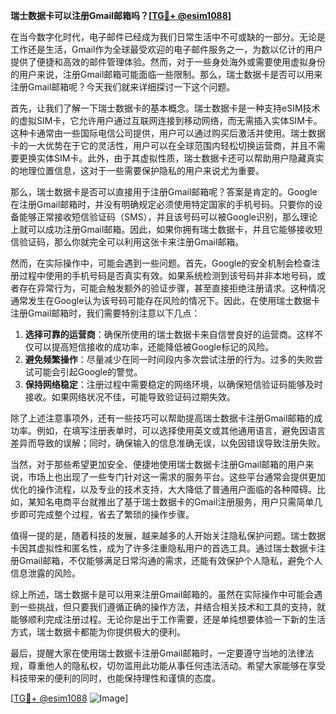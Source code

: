 **瑞士数据卡可以注册Gmail邮箱吗？[[TG💪+ @esim1088](https://t.me/s/esim1088)]**

在当今数字化时代，电子邮件已经成为我们日常生活中不可或缺的一部分。无论是工作还是生活，Gmail作为全球最受欢迎的电子邮件服务之一，为数以亿计的用户提供了便捷和高效的邮件管理体验。然而，对于一些身处海外或需要使用虚拟身份的用户来说，注册Gmail邮箱可能面临一些限制。那么，瑞士数据卡是否可以用来注册Gmail邮箱呢？今天我们就来详细探讨一下这个问题。

首先，让我们了解一下瑞士数据卡的基本概念。瑞士数据卡是一种支持eSIM技术的虚拟SIM卡，它允许用户通过互联网连接到移动网络，而无需插入实体SIM卡。这种卡通常由一些国际电信公司提供，用户可以通过购买后激活并使用。瑞士数据卡的一大优势在于它的灵活性，用户可以在全球范围内轻松切换运营商，并且不需要更换实体SIM卡。此外，由于其虚拟性质，瑞士数据卡还可以帮助用户隐藏真实的地理位置信息，这对于一些需要保护隐私的用户来说尤为重要。

那么，瑞士数据卡是否可以直接用于注册Gmail邮箱呢？答案是肯定的。Google在注册Gmail邮箱时，并没有明确规定必须使用特定国家的手机号码。只要你的设备能够正常接收短信验证码（SMS），并且该号码可以被Google识别，那么理论上就可以成功注册Gmail邮箱。因此，如果你拥有瑞士数据卡，并且它能够接收短信验证码，那么你就完全可以利用这张卡来注册Gmail邮箱。

然而，在实际操作中，可能会遇到一些问题。首先，Google的安全机制会检查注册过程中使用的手机号码是否真实有效。如果系统检测到该号码并非本地号码，或者存在异常行为，可能会触发额外的验证步骤，甚至直接拒绝注册请求。这种情况通常发生在Google认为该号码可能存在风险的情况下。因此，在使用瑞士数据卡注册Gmail邮箱时，我们需要特别注意以下几点：

1. **选择可靠的运营商**：确保所使用的瑞士数据卡来自信誉良好的运营商。这样不仅可以提高短信接收的成功率，还能降低被Google标记的风险。
2. **避免频繁操作**：尽量减少在同一时间段内多次尝试注册的行为。过多的失败尝试可能会引起Google的警觉。
3. **保持网络稳定**：注册过程中需要稳定的网络环境，以确保短信验证码能够及时接收。如果网络状况不佳，可能导致验证码过期失效。

除了上述注意事项外，还有一些技巧可以帮助提高瑞士数据卡注册Gmail邮箱的成功率。例如，在填写注册表单时，可以选择使用英文或其他通用语言，避免因语言差异而导致的误解；同时，确保输入的信息准确无误，以免因错误导致注册失败。

当然，对于那些希望更加安全、便捷地使用瑞士数据卡注册Gmail邮箱的用户来说，市场上也出现了一些专门针对这一需求的服务平台。这些平台通常会提供更加优化的操作流程，以及专业的技术支持，大大降低了普通用户面临的各种障碍。比如，某知名电商平台就推出了基于瑞士数据卡的Gmail注册服务，用户只需简单几步即可完成整个过程，省去了繁琐的操作步骤。

值得一提的是，随着科技的发展，越来越多的人开始关注隐私保护问题。瑞士数据卡因其虚拟性和匿名性，成为了许多注重隐私用户的首选工具。通过瑞士数据卡注册Gmail邮箱，不仅能够满足日常沟通的需求，还能有效保护个人隐私，避免个人信息泄露的风险。

综上所述，瑞士数据卡是可以用来注册Gmail邮箱的。虽然在实际操作中可能会遇到一些挑战，但只要我们遵循正确的操作方法，并结合相关技术和工具的支持，就能够顺利完成注册过程。无论你是出于工作需要，还是单纯想要体验一下新的生活方式，瑞士数据卡都能为你提供极大的便利。

最后，提醒大家在使用瑞士数据卡注册Gmail邮箱时，一定要遵守当地的法律法规，尊重他人的隐私权，切勿滥用此功能从事任何违法活动。希望大家能够在享受科技带来的便利的同时，也能保持理性和谨慎的态度。

[[TG💪+ @esim1088](https://t.me/s/esim1088) ![Image](https://i.postimg.cc/4NQfJmqS/Snipaste-2025-05-13-00-14-12.png)]